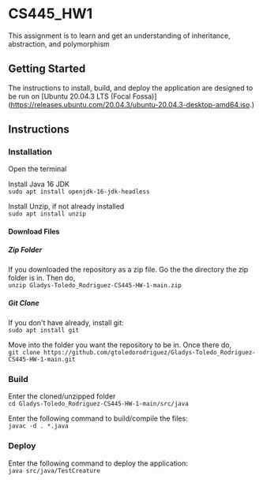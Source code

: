 # CS445_HW1
This assignment is to learn and get an understanding of inheritance, abstraction, and polymorphism
## Getting Started
The instructions to install, build, and deploy the application are designed to be run on [Ubuntu 20.04.3 LTS (Focal Fossa)] (https://releases.ubuntu.com/20.04.3/ubuntu-20.04.3-desktop-amd64.iso.)

## Instructions
### Installation
Open the terminal

Install Java 16 JDK  
`sudo apt install openjdk-16-jdk-headless`

Install Unzip, if not already installed  
`sudo apt install unzip`
#### Download Files
##### Zip Folder
If you downloaded the repository as a zip file. Go the the directory the zip folder is in. 
Then do,  
`unzip Gladys-Toledo_Rodriguez-CS445-HW-1-main.zip`
##### Git Clone
If you don't have already, install git:  
`sudo apt install git`  

Move into the folder you want the repository to be in.
Once there do,  
`git clone https://github.com/gtoledorodriguez/Gladys-Toledo_Rodriguez-CS445-HW-1-main.git`

### Build
Enter the cloned/unzipped folder  
`cd Gladys-Toledo_Rodriguez-CS445-HW-1-main/src/java`

Enter the following command to build/compile the files:  
`javac -d . *.java`

### Deploy
Enter the following command to deploy the application:  
`java src/java/TestCreature`
